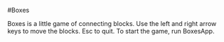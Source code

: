 #Boxes


Boxes is a little game of connecting blocks. Use the left and right arrow keys to move the blocks. Esc to quit.
To start the game, run BoxesApp.
